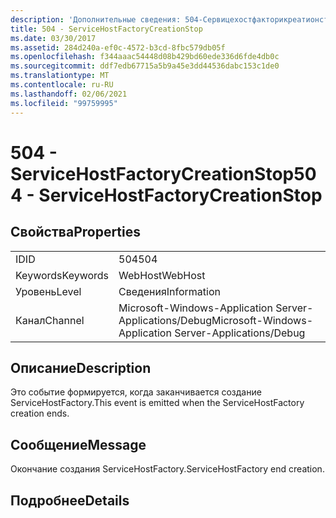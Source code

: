```yaml
---
description: 'Дополнительные сведения: 504-Сервицехостфакторикреатионстоп'
title: 504 - ServiceHostFactoryCreationStop
ms.date: 03/30/2017
ms.assetid: 284d240a-ef0c-4572-b3cd-8fbc579db05f
ms.openlocfilehash: f344aaac54448d08b429bd60ede336d6fde4db0c
ms.sourcegitcommit: ddf7edb67715a5b9a45e3dd44536dabc153c1de0
ms.translationtype: MT
ms.contentlocale: ru-RU
ms.lasthandoff: 02/06/2021
ms.locfileid: "99759995"
---
```

# <a name="504---servicehostfactorycreationstop"></a><span data-ttu-id="7d840-103">504 - ServiceHostFactoryCreationStop</span><span class="sxs-lookup"><span data-stu-id="7d840-103">504 - ServiceHostFactoryCreationStop</span></span>

## <a name="properties"></a><span data-ttu-id="7d840-104">Свойства</span><span class="sxs-lookup"><span data-stu-id="7d840-104">Properties</span></span>  
  
|||  
|-|-|  
|<span data-ttu-id="7d840-105">ID</span><span class="sxs-lookup"><span data-stu-id="7d840-105">ID</span></span>|<span data-ttu-id="7d840-106">504</span><span class="sxs-lookup"><span data-stu-id="7d840-106">504</span></span>|  
|<span data-ttu-id="7d840-107">Keywords</span><span class="sxs-lookup"><span data-stu-id="7d840-107">Keywords</span></span>|<span data-ttu-id="7d840-108">WebHost</span><span class="sxs-lookup"><span data-stu-id="7d840-108">WebHost</span></span>|  
|<span data-ttu-id="7d840-109">Уровень</span><span class="sxs-lookup"><span data-stu-id="7d840-109">Level</span></span>|<span data-ttu-id="7d840-110">Сведения</span><span class="sxs-lookup"><span data-stu-id="7d840-110">Information</span></span>|  
|<span data-ttu-id="7d840-111">Канал</span><span class="sxs-lookup"><span data-stu-id="7d840-111">Channel</span></span>|<span data-ttu-id="7d840-112">Microsoft-Windows-Application Server-Applications/Debug</span><span class="sxs-lookup"><span data-stu-id="7d840-112">Microsoft-Windows-Application Server-Applications/Debug</span></span>|  
  
## <a name="description"></a><span data-ttu-id="7d840-113">Описание</span><span class="sxs-lookup"><span data-stu-id="7d840-113">Description</span></span>  

 <span data-ttu-id="7d840-114">Это событие формируется, когда заканчивается создание ServiceHostFactory.</span><span class="sxs-lookup"><span data-stu-id="7d840-114">This event is emitted when the ServiceHostFactory creation ends.</span></span>  
  
## <a name="message"></a><span data-ttu-id="7d840-115">Сообщение</span><span class="sxs-lookup"><span data-stu-id="7d840-115">Message</span></span>  

 <span data-ttu-id="7d840-116">Окончание создания ServiceHostFactory.</span><span class="sxs-lookup"><span data-stu-id="7d840-116">ServiceHostFactory end creation.</span></span>  
  
## <a name="details"></a><span data-ttu-id="7d840-117">Подробнее</span><span class="sxs-lookup"><span data-stu-id="7d840-117">Details</span></span>
